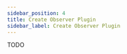 ```yaml
---
sidebar_position: 4
title: Create Observer Plugin
sidebar_label: Create Observer Plugin
---
```

TODO
